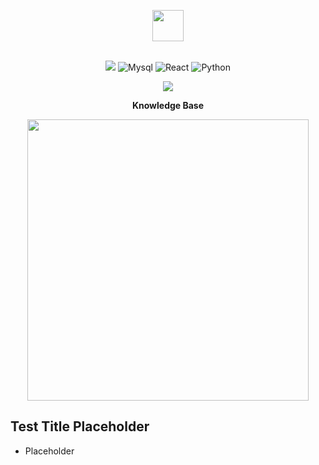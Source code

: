 <p align="center">
  <img src="https://i.imgur.com/vZaCl0Z.png" width="50">
  
<br>
<br>
  
<p align="center">
    <img src="https://img.shields.io/docker/v/slatedocs/slate?sort=semver">
      <img src="https://img.shields.io/badge/mysql-%2300f.svg?style=for-the-badge&logo=mysql&logoColor=white" alt="Mysql">
  <img src="https://img.shields.io/badge/react-%2320232a.svg?style=for-the-badge&logo=react&logoColor=%2361DAFB" alt="React">
  <img src="https://img.shields.io/badge/python-3670A0?style=for-the-badge&logo=python&logoColor=ffdd54" alt="Python">
</p>

<p align="center">
  <img src="https://i.imgur.com/qtHzLj1.png" width="">
</p>

<p align="center"><b> Knowledge Base </b></p>

<p align="center">
  <img src="https://i.imgur.com/EBSeQGz.png" width=450>
</p>


Test Title Placeholder
---------------------------------

* Placeholder




